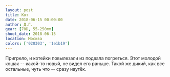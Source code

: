 ```yaml
---
layout: post
title: Кот
date: 2018-06-15 00:00:00
author: Д.Г.
gear: [70D, 55-250mm]
shoot_date: 2018-06-15
location: Москва
colors: ['020303', '1e1b19']
---
```

Пригрело, и котейки повылезали из подвала погреться. Этот молодой кошак -- какой-то новый, не видел его раньше. Такой же дикий, как все остальные, чуть что -- сразу наутёк.
